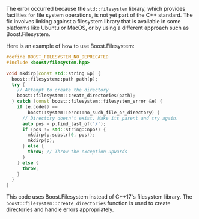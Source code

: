 The error occurred because the `std::filesystem` library, which provides facilities for file system operations, is not yet part of the C++ standard. The fix involves linking against a filesystem library that is available in some platforms like Ubuntu or MacOS, or by using a different approach such as Boost.Filesystem. 

Here is an example of how to use Boost.Filesystem:

```cpp
#define BOOST_FILESYSTEM_NO_DEPRECATED
#include <boost/filesystem.hpp>

void mkdirp(const std::string &p) {
  boost::filesystem::path path(p);
  try {
    // Attempt to create the directory
    boost::filesystem::create_directories(path);
  } catch (const boost::filesystem::filesystem_error &e) {
    if (e.code() ==
        boost::system::errc::no_such_file_or_directory) {
      // Directory doesn't exist. Make its parent and try again.
      auto pos = p.find_last_of('/');
      if (pos != std::string::npos) {
        mkdirp(p.substr(0, pos));
        mkdirp(p);
      } else {
        throw; // Throw the exception upwards
      }
    } else {
      throw;
    }
  }
}
```
This code uses Boost.Filesystem instead of C++17's filesystem library. The `boost::filesystem::create_directories` function is used to create directories and handle errors appropriately.
